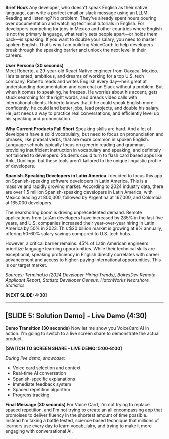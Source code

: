 **Brief Hook** 
Any developer, who doesn't speak English as their native language, can write a perfect email or slack message using an LLLM. Reading and listening? No problem. They've already spent hours pouring over documentation and watching technical tutorials in English. For developers competing for jobs in Mexico and other countries where English is not the primary language, what really sets people apart—or holds them back—is speaking. If you want to double your salary, you need to master spoken English. That’s why I am building VoiceCard: to help developers break through the speaking barrier and unlock the next level in their careers.


**User Persona (30 seconds)**  
Meet Roberto, a 29-year-old React Native engineer from Oaxaca, Mexico. He’s talented, ambitious, and dreams of working for a top U.S. tech company. Roberto reads and writes English every day—he’s great at understanding documentation and can chat on Slack without a problem. But when it comes to speaking, he freezes. He worries about his accent, gets stuck searching for the right words, and dreads video calls with international clients. Roberto knows that if he could speak English more confidently, he could land better jobs, lead projects, and double his salary. He just needs a way to practice real conversations, and efficiently level up his speaking and pronunciation.


**Why Current Products Fall Short**
Speaking skills are hard. And a lot of developers have a solid vocabulalry, but need to focus on pronunciation and phrases, like phrasal verbs, that are more common in spoken English. Language schools typically focus on generic reading and grammar, providing insufficient instruction in vocabulary and speaking, and definitely not tailored to developers. Students could turn to flash card based apps like Anki, Duolingo, but these tools aren't tailored to the unique linguistic profile of developers.

**Spanish-Speaking Developers in Latin America**
I decided to focus this app on Spanish-speaking software developers in Latin America. This is a massive and rapidly growing market. According to 2024 industry data, there are over 1.5 million Spanish-speaking developers in Latin America, with Mexico leading at 800,000, followed by Argentina at 167,000, and Colombia at 165,000 developers.

The nearshoring boom is driving unprecedented demand. Remote applications from LatAm developers have increased by 285% in the last five years, and U.S. companies increased their year-over-year hiring in Latin America by 50% in 2023. This $20 billion market is growing at 9% annually, offering 50-60% salary savings compared to U.S. tech hubs.

However, a critical barrier remains: 45% of Latin American engineers prioritize language learning opportunities. While their technical skills are exceptional, speaking proficiency in English directly correlates with career advancement and access to higher-paying international opportunities. This is our target market.

*Sources: Terminal.io (2024 Developer Hiring Trends), BairesDev Remote Applicant Report, Statista Developer Census, HatchWorks Nearshore Statistics*

**[NEXT SLIDE: 4:30]**

---

## [SLIDE 5: Solution Demo] - Live Demo (4:30)

**Demo Transition (30 seconds)**
Now let me show you VoiceCard AI in action. I'm going to switch to a live screen share to demonstrate the actual product.

**[SWITCH TO SCREEN SHARE - LIVE DEMO: 5:00-8:00]**

*During live demo, showcase:*
- Voice card selection and context
- Real-time AI conversation 
- Spanish-specific explanations
- Immediate feedback system
- Spaced repetition algorithm
- Progress tracking


**Final Message (30 seconds)**
For Voice Card, I'm not trying to replace spaced repetition, and I'm not trying to create an all encompassing app that promoises to deliver fluency in the shortest amount of time possible. Instead I'm taking a battle tested, science based technique that millions of learners use every day to learn vocabulalry, and trying to make it more engaging with conversational AI.

